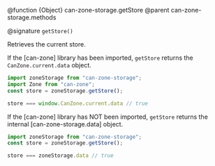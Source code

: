 @function {Object} can-zone-storage.getStore
@parent can-zone-storage.methods

@signature `getStore()`

Retrieves the current store.  

If the [can-zone] library has been imported, `getStore` returns the `CanZone.current.data` object.

```js
import zoneStorage from "can-zone-storage";
import Zone from "can-zone";
const store = zoneStorage.getStore();

store === window.CanZone.current.data // true
```

If the [can-zone] library has NOT been imported, `getStore` returns the internal [can-zone-storage.data] object.

```js
import zoneStorage from "can-zone-storage";
const store = zoneStorage.getStore();

store === zoneStorage.data // true
```
